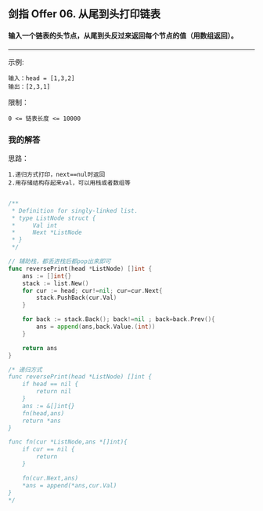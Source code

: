 ## 剑指 Offer 06. 从尾到头打印链表

#### 输入一个链表的头节点，从尾到头反过来返回每个节点的值（用数组返回）。



---

示例:
```
输入：head = [1,3,2]
输出：[2,3,1]
```

限制：


    0 <= 链表长度 <= 10000

### 我的解答

思路：

	1.递归方式打印，next==nul时返回
	2.用存储结构存起来val，可以用栈或者数组等
    
```go

/**
 * Definition for singly-linked list.
 * type ListNode struct {
 *     Val int
 *     Next *ListNode
 * }
 */

// 辅助栈，都丢进栈后都pop出来即可
func reversePrint(head *ListNode) []int {
    ans := []int{}
    stack := list.New()
    for cur := head; cur!=nil; cur=cur.Next{
        stack.PushBack(cur.Val)
    }

    for back := stack.Back(); back!=nil ; back=back.Prev(){
        ans = append(ans,back.Value.(int))
    }

    return ans
}

/* 递归方式
func reversePrint(head *ListNode) []int {
    if head == nil {
        return nil
    }
    ans := &[]int{}
    fn(head,ans)
    return *ans
}

func fn(cur *ListNode,ans *[]int){
    if cur == nil {
        return
    }

    fn(cur.Next,ans)
    *ans = append(*ans,cur.Val)
}
*/

```
